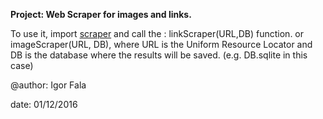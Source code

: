 **Project: Web Scraper for images and links.**

To use it, import [scraper](https://github.com/igorfala/karan-projects/blob/master/Web/Page-Scraper/scraper.py) and
call the : linkScraper(URL,DB) function.
or imageScraper(URL, DB), where URL is the Uniform Resource Locator and
DB is the database where the results will be saved. (e.g. DB.sqlite in this case)

@author: Igor Fala

date: 01/12/2016
